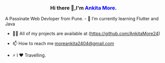 ### <center>Hi there 👋,I'm <bold style="color:blue">Ankita More.<bold><center>
</hr>
A Passinate Web Devloper from Pune.
</hr>
- 🌱 I’m currently learning Flutter and Java

- 👨‍💻 All of my projects are available at (https://github.com/AnkitaMore24)

- 📫 How to reach me moreankita2404@gmail.com

- ⚡ I ❤️ Travelling.
<!--
**AnkitaMore24/AnkitaMore24** is a ✨ _special_ ✨ repository because its `README.md` (this file) appears on your GitHub profile.

Here are some ideas to get you started:
-->
